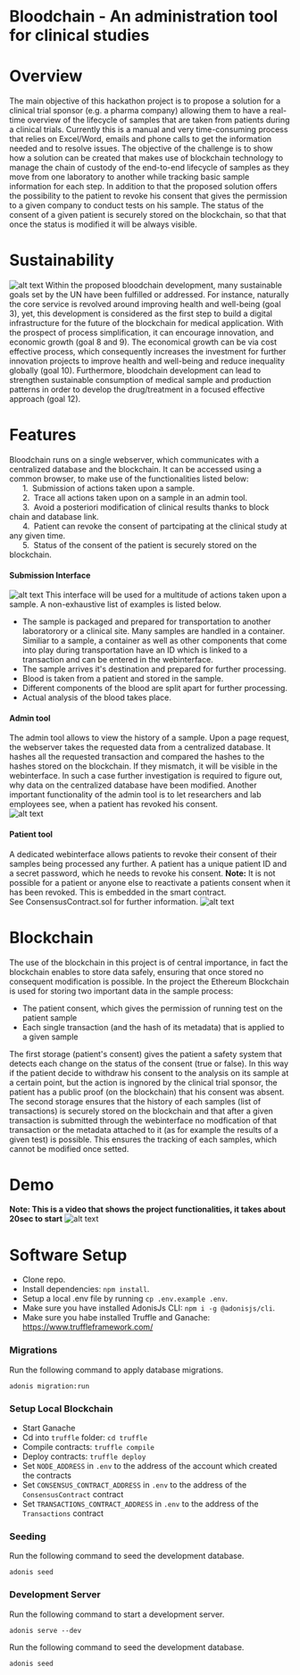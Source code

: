 # Bloodchain - An administration tool for clinical studies
# Overview 
The main objective of this hackathon project is to propose a solution for a clinical trial sponsor (e.g. a pharma company) allowing them to have a real-time overview of the lifecycle of samples that are taken from patients during a clinical trials.  Currently this is a manual and very time-consuming process that relies on Excel/Word, emails and phone calls to get the information needed and to resolve issues. 
The objective of the challenge is to show how a solution can be created that makes use of blockchain technology to manage the chain of custody of the end-to-end lifecycle of samples as they move from one laboratory to another while tracking basic sample information for each step. In addition to that the proposed solution offers the possibility to the patient to revoke his consent that gives the permission to a given company to conduct tests on his sample. The status of the consent of a given patient is securely stored on the blockchain, so that that once the status is modified it will be always visible. 

# Sustainability
![alt text](https://github.com/RSchwan/Bloodchain/blob/master/img/SustainabilityGoals.png)
Within the proposed bloodchain development, many sustainable goals set by the UN have been fulfilled or addressed. For instance, naturally the core service is revolved around improving health and well-being (goal 3), yet, this development is considered as the first step to build a digital infrastructure for the future of the blockchain for medical application. With the prospect of process simplification, it can encourage innovation, and economic growth (goal 8 and 9). The economical growth can be via cost effective process, which consequently increases the investment for further innovation projects to improve health and well-being and reduce inequality globally (goal 10). Furthermore, bloodchain development can lead to strengthen sustainable consumption of medical sample and production patterns in order to develop the drug/treatment in a focused effective approach (goal 12).

# Features
Bloodchain runs on a single webserver, which communicates with a centralized database and the blockchain. It can be accessed using a common browser, to make use of the functionalities listed below:<br>
&nbsp;&nbsp;&nbsp;&nbsp;&nbsp;&nbsp;1.&nbsp; Submission of actions taken upon a sample.<br>
&nbsp;&nbsp;&nbsp;&nbsp;&nbsp;&nbsp;2.&nbsp; Trace all actions taken upon on a sample in an admin tool.<br>
&nbsp;&nbsp;&nbsp;&nbsp;&nbsp;&nbsp;3.&nbsp; Avoid a posteriori modification of clinical results thanks to block chain and database link.<br>
&nbsp;&nbsp;&nbsp;&nbsp;&nbsp;&nbsp;4.&nbsp; Patient can revoke the consent of partcipating at the clinical study at any given time.<br>
&nbsp;&nbsp;&nbsp;&nbsp;&nbsp;&nbsp;5.&nbsp; Status of the consent of the patient is securely stored on the blockchain.

#### Submission Interface
![alt text](https://github.com/RSchwan/Bloodchain/blob/master/img/SubmissionInterface.png)
This interface will be used for a multitude of actions taken upon a sample. A non-exhaustive list of examples is listed below.
- The sample is packaged and prepared for transportation to another laboratorory or a clinical site. Many samples are handled in a container. Similiar to a sample, a container as well as other components that come into play during transportation have an ID which is linked to a transaction and can be entered in the webinterface.
- The sample arrives it's destination and prepared for further processing.
- Blood is taken from a patient and stored in the sample.
- Different components of the blood are split apart for further processing.
- Actual analysis of the blood takes place.
#### Admin tool
The admin tool allows to view the history of a sample. Upon a page request, the webserver takes the requested data from a centralized database. It hashes all the requested transaction and compared the hashes to the hashes stored on the blockchain. If they mismatch, it will be visible in the webinterface.
In such a case further investigation is required to figure out, why data on the centralized database have been modified.
Another important functionality of the admin tool is to let researchers and lab employees see, when a patient has revoked his consent.<br>
![alt text](https://github.com/RSchwan/Bloodchain/blob/master/img/AdminInterface.png)
#### Patient tool
A dedicated webinterface allows patients to revoke their consent of their samples being processed any further. A patient has a unique patient ID and a secret password, which he needs to revoke his consent.
**Note:** It is not possible for a patient or anyone else to reactivate a patients consent when it has been revoked. This is embedded in the smart contract.<br>
See ConsensusContract.sol for further information.
![alt text](https://github.com/RSchwan/Bloodchain/blob/master/img/PatientInterface.png)

# Blockchain 
The use of the blockchain in this project is of central importance, in fact the blockchain enables to store data safely, ensuring that once stored no consequent modification is possible. 
In the project the Ethereum Blockchain is used for storing two important data in the sample process: 
- The patient consent, which gives the permission of running test on the patient sample 
- Each single transaction (and the hash of its metadata) that is applied to a given sample

The first storage (patient's consent) gives the patient a safety system that detects each change on the status of the consent (true or false). In this way if the patient decide to withdraw his consent to the analysis on its sample at a certain point, but the action is ingnored by the clinical trial sponsor, the patient has a public proof (on the blockchain) that his consent was absent. 
The second storage ensures that the history of each samples (list of transactions) is securely stored on the blockchain and that after a given transaction is submitted through the webinterface no modfication of that transaction or the metadata attached to it (as for example the results of a given test) is possible. This ensures the tracking of each samples, which cannot be modified once setted.  
# Demo
**Note: This is a video that shows the project functionalities, it takes about 20sec to start** 
![alt text](https://github.com/RSchwan/Bloodchain/blob/master/img/Demo.gif)

# Software Setup

* Clone repo.
* Install dependencies: `npm install`.
* Setup a local .env file by running `cp .env.example .env`.
* Make sure you have installed AdonisJs CLI: `npm i -g @adonisjs/cli`.
* Make sure you habe installed Truffle and Ganache: https://www.truffleframework.com/

### Migrations

Run the following command to apply database migrations.

```
adonis migration:run
```

### Setup Local Blockchain

* Start Ganache
* Cd into `truffle` folder: `cd truffle`
* Compile contracts: `truffle compile`
* Deploy contracts: `truffle deploy`
* Set `NODE_ADDRESS` in `.env` to the address of the account which created the contracts
* Set `CONSENSUS_CONTRACT_ADDRESS` in `.env` to the address of the `ConsensusContract` contract
* Set `TRANSACTIONS_CONTRACT_ADDRESS` in `.env` to the address of the `Transactions` contract

### Seeding

Run the following command to seed the development database.

```
adonis seed
```

### Development Server

Run the following command to start a development server.

```
adonis serve --dev
```
Run the following command to seed the development database.

```js
adonis seed
```
